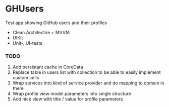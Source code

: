 # GHUsers
Test app showing GitHub users and their profiles

* Clean Architectire + MVVM
* UIKit
* Unit-, UI-tests

### TODO
1. Add persistant cache in CoreData
2. Replace table in users list with collection to be able to easily implement custom cells
3. Wrap services into kind of service provider and do mapping to domain in there
4. Wrap profile view model parameters into single structure
5. Add nice view with title / value for profile parameters
